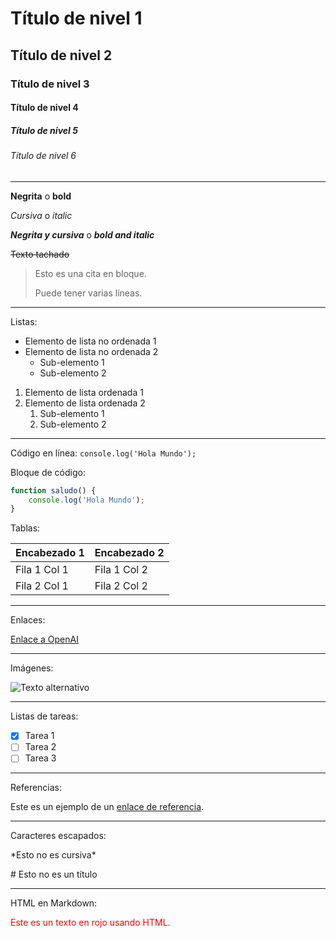 # Título de nivel 1

## Título de nivel 2

### Título de nivel 3

#### Título de nivel 4

##### Título de nivel 5

###### Título de nivel 6

---

**Negrita** o **bold**

*Cursiva* o *italic*

***Negrita y cursiva*** o ***bold and italic***

~~Texto tachado~~

> Esto es una cita en bloque.
> 
> Puede tener varias líneas.

---
Listas:

- Elemento de lista no ordenada 1
- Elemento de lista no ordenada 2
  - Sub-elemento 1
  - Sub-elemento 2

1. Elemento de lista ordenada 1
2. Elemento de lista ordenada 2
   1. Sub-elemento 1
   2. Sub-elemento 2

---

Código en línea: `console.log('Hola Mundo');`

Bloque de código:

```javascript
function saludo() {
    console.log('Hola Mundo');
}
```

Tablas:

| Encabezado 1 | Encabezado 2 |
|--------------|--------------|
| Fila 1 Col 1 | Fila 1 Col 2 |
| Fila 2 Col 1 | Fila 2 Col 2 |

---

Enlaces:

[Enlace a OpenAI](https://www.openai.com)

---

Imágenes:

![Texto alternativo](https://via.placeholder.com/150)

---

Listas de tareas:

- [x] Tarea 1
- [ ] Tarea 2
- [ ] Tarea 3

---

Referencias:

Este es un ejemplo de un [enlace de referencia][1].

[1]: https://www.example.com

---

Caracteres escapados:

\*Esto no es cursiva\*

\# Esto no es un título

---

HTML en Markdown:

<div style="color: red;">Este es un texto en rojo usando HTML.</div>
